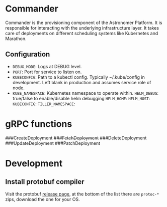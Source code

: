 # Commander

Commander is the provisioning component of the Astronomer Platform. It is responsible for interacting with the underlying infrastructure layer. It takes care of deployments on different scheduling systems like Kubernetes and Marathon.

## Configuration
- `DEBUG_MODE`: Logs at DEBUG level.
- `PORT`: Port for service to listen on.
- `KUBECONFIG`: Path to a kubectl config. Typically ~/.kube/config in development. Left blank in production and assumes service role of node.
- `KUBE_NAMESPACE`: Kubernetes namespace to operate within.
`HELM_DEBUG`: true/false to enable/disable helm debugging
`HELM_HOME`:
`HELM_HOST`:
`KUBECONFIG`:
`TILLER_NAMESPACE`:

# gRPC functions
###CreateDeployment
###~~FetchDeployment~~
###DeleteDeployment
###UpdateDeployment
###PatchDeployment


# Development

## Install protobuf compiler
Visit the protobuf [release page][1], at the bottom of the list there are `protoc-*` zips, download the one for your OS.

[1]: https://github.com/google/protobuf/releases/latest